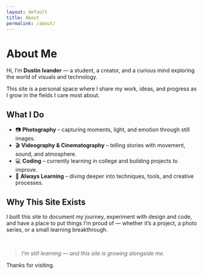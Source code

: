 ```yaml
---
layout: default
title: About
permalink: /about/
---
```


# About Me

Hi, I’m **Dustin Ivander** — a student, a creator, and a curious mind exploring the world of visuals and technology.

This site is a personal space where I share my work, ideas, and progress as I grow in the fields I care most about.


## What I Do

- 📷 **Photography** – capturing moments, light, and emotion through still images.
- 🎬 **Videography & Cinematography** – telling stories with movement, sound, and atmosphere.
- 💻 **Coding** – currently learning in college and building projects to improve.
- 🌱 **Always Learning** – diving deeper into techniques, tools, and creative processes.


## Why This Site Exists

I built this site to document my journey, experiment with design and code, and have a place to put things I’m proud of — whether it’s a project, a photo series, or a small learning breakthrough.

<br>

> *I’m still learning — and this site is growing alongside me.*

Thanks for visiting.
